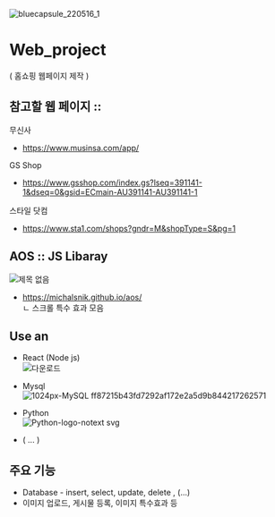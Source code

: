 
![bluecapsule_220516_1](https://github.com/saintlucias/Web_project/assets/125417038/a4a2ce52-3208-4676-b4f6-7fe533b80329)

# Web_project
( 홈쇼핑 웹페이지 제작 )

## 참고할 웹 페이지 ::

무신사
- https://www.musinsa.com/app/

GS Shop
- https://www.gsshop.com/index.gs?lseq=391141-1&dseq=0&gsid=ECmain-AU391141-AU391141-1

스타일 닷컴
- https://www.sta1.com/shops?gndr=M&shopType=S&pg=1

## AOS :: JS Libaray <br>
![제목 없음](https://github.com/saintlucias/Web_project/assets/125417038/87e4b04e-cc1e-444d-ade9-801c1ff17883)

- https://michalsnik.github.io/aos/
  <br>ㄴ 스크롤 특수 효과 모음

## Use an
- React (Node js) <br>
![다운로드](https://github.com/saintlucias/Web_project/assets/125417038/032052df-116c-4687-8ac2-768fdbb5b3d9)




- Mysql <br>
![1024px-MySQL ff87215b43fd7292af172e2a5d9b844217262571](https://github.com/saintlucias/Web_project/assets/125417038/5da4af60-ac6a-46e8-917e-6ed8fa9f3349)


- Python <br>
![Python-logo-notext svg](https://github.com/saintlucias/Web_project/assets/125417038/19492758-1d62-4184-b99e-a216e7f864a3)


- ( ... )


## 주요 기능

- Database - insert, select, update, delete , (...)
- 이미지 업로드, 게시물 등록, 이미지 특수효과 등 